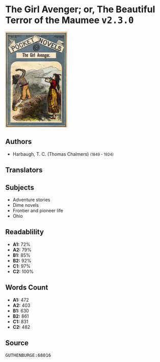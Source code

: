 # The Girl Avenger; or, The Beautiful Terror of the Maumee <kbd>v2.3.0</kbd>

![](./cover.medium.jpg "")

## Authors


 - Harbaugh, T. C. (Thomas Chalmers) <small>(1849 - 1924)</small>

## Translators



## Subjects


 - Adventure stories
 - Dime novels
 - Frontier and pioneer life
 - Ohio

## Readablility


 - **A1:** 72%
 - **A2:** 79%
 - **B1:** 85%
 - **B2:** 92%
 - **C1:** 97%
 - **C2:** 100%

## Words Count


 - **A1:** 472
 - **A2:** 403
 - **B1:** 630
 - **B2:** 861
 - **C1:** 831
 - **C2:** 482

## Source


<kbd>GUTHENBURGE:68016</kbd>
